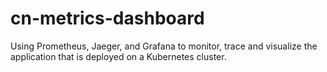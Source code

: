 # cn-metrics-dashboard
Using Prometheus, Jaeger, and Grafana to monitor, trace and visualize the application that is deployed on a Kubernetes cluster.
